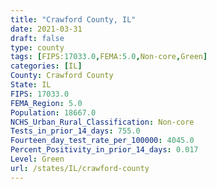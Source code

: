 ```yaml
---
title: "Crawford County, IL"
date: 2021-03-31
draft: false
type: county
tags: [FIPS:17033.0,FEMA:5.0,Non-core,Green]
categories: [IL]
County: Crawford County
State: IL
FIPS: 17033.0
FEMA_Region: 5.0
Population: 18667.0
NCHS_Urban_Rural_Classification: Non-core
Tests_in_prior_14_days: 755.0
Fourteen_day_test_rate_per_100000: 4045.0
Percent_Positivity_in_prior_14_days: 0.017
Level: Green
url: /states/IL/crawford-county
---
```



